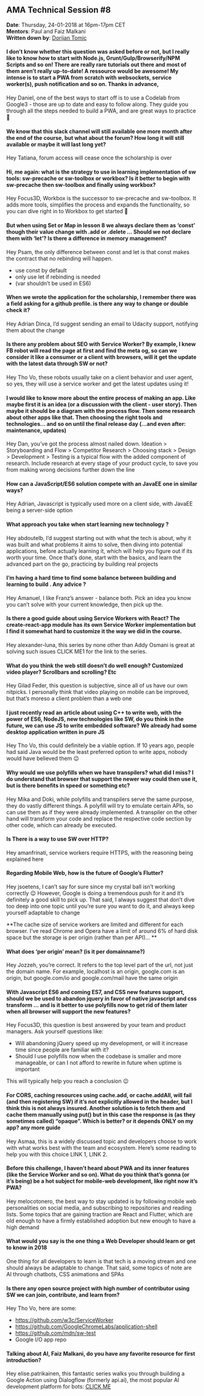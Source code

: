 ## AMA Technical Session #8

**Date**: Thursday, 24-01-2018 at 16pm-17pm CET<br>
**Mentors**: Paul and Faiz Malkani<br>
**Written down by**: [Dorijan Tomic](https://discussions.udacity.com/u/dorijan11lfpvv)

#### I don’t know whether this question was asked before or not, but I really like to know how to start with Node.js, Grunt/Gulp/Browserify/NPM Scripts and so on! There are really rare tutorials out there and most of them aren’t really up-to-date! A ressource would be awesome! My intense is to start a PWA from scratch with websockets, service worker(s), push notification and so on. Thanks in advance,
Hey Daniel, one of the best ways to start off is to use a Codelab from Google3 - those are up to date and easy to follow along. They guide you through all the steps needed to build a PWA, and are great ways to practice :slightly_smiling_face:

#### We know that this slack channel will still available one more month after the end of the course, but what about the forum? How long it will still available or maybe it will last long yet?
Hey Tatiana, forum access will cease once the scholarship is over

#### Hi, me again: what is the strategy to use in learning implementation of sw tools: sw-precache or sw-toolbox or workbox? Is it better to begin with sw-precache then sw-toolbox and finally using workbox?
Hey Focus3D, Workbox is the successor to sw-precache and sw-toolbox. It adds more tools, simplifies the process and expands the functionality, so you can dive right in to Workbox to get started :slightly_smiling_face:

#### But when using Set or Map in lesson 8 we always declare them as ‘const’ though their value change with .add or .delete … Should we not declare them with ‘let’? Is there a difference in memory management?
Hey Psam, the only difference between const and let is that const makes the contract that no rebinding will happen.

* use const by default
* only use let if rebinding is needed
* (var shouldn’t be used in ES6)

#### When we wrote the application for the scholarship, I remember there was a field asking for a github profile. is there any way to change or double check it?
Hey Adrian Dinca, I’d suggest sending an email to Udacity support, notifying them about the change

#### Is there any problem about SEO with Service Worker? By example, I knew FB robot will read the page at first and find the meta og, so can we consider it like a consumer or a client with browsers, will it get the update with the latest data through SW or not?
Hey Tho Vo, these robots usually take on a client behavior and user agent, so yes, they will use a service worker and get the latest updates using it!

#### I would like to know more about the entire process of making an app. Like maybe first it is an idea (or a discussion with the client - user story). Then maybe it should be a diagram with the process flow. Then some research about other apps like that. Then choosing the right tools and technologies… and so on until the final release day (…and even after: maintenance, updates)
Hey Dan, you’ve got the process almost nailed down. Ideation > Storyboarding and Flow > Competitor Research > Choosing stack > Design > Development > Testing is a typical flow with the added component of research. Include research at every stage of your product cycle, to save you from making wrong decisions further down the line

#### How can a JavaScript/ES6 solution compete with an JavaEE one in similar ways?
Hey Adrian, Javascript is typically used more on a client side, with JavaEE being a server-side option

#### What approach you take when start learning new technology ?
Hey abdoutelb, I’d suggest starting out with what the tech is about, why it was built and what problems it aims to solve, then diving into potential applications, before actually learning it, which will help you figure out if its worth your time. Once that’s done, start with the basics, and learn the advanced part on the go, practicing by building real projects

#### I’m having a hard time to find some balance between building and learning to build . Any advice ?
Hey Amanuel, I like Franz’s answer - balance both. Pick an idea you know you can’t solve with your current knowledge, then pick up the.

#### Is there a good guide about using Service Workers with React? The create-react-app module has its own Service Worker implementation but I find it somewhat hard to customize it the way we did in the course.
Hey alexander-luna, this series by none other than Addy Osmani is great at solving such issues CLICK ME1 for the link to the series.

#### What do you think the web still doesn’t do well enough? Customized video player? Scrollbars and scrolling? Etc
Hey Gilad Feder, this question is subjective, since all of us have our own nitpicks. I personally think that video playing on mobile can be improved, but that’s moreso a client problem than a web one

#### I just recently read an article about using C++ to write web, with the power of ES6, NodeJS, new technologies like SW, do you think in the future, we can use JS to write embedded software? We already had some desktop application written in pure JS
Hey Tho Vo, this could definitely be a viable option. If 10 years ago, people had said Java would be the least preferred option to write apps, nobody would have believed them :wink:

#### Why would we use polyfills when we have transpilers? what did I miss? I do understand that browser that support the newer way could then use it, but is there benefits in speed or something etc?
Hey Mika and Doki, while polyfills and transpilers serve the same purpose, they do vastly different things. A polyfill will try to emulate certain APIs, so can use them as if they were already implemented. A transpiler on the other hand will transform your code and replace the respective code section by other code, which can already be executed.

#### Is There is a way to use SW over HTTP?
Hey amanfrinati, service workers require HTTPS, with the reasoning being explained here

#### Regarding Mobile Web, how is the future of Google’s Flutter?

Hey jsoetens, I can’t say for sure since my crystal ball isn’t working correctly :wink:
However, Google is doing a tremendous push for it and it’s definitely a good skill to pick up. That said, I always suggest that don’t dive too deep into one topic until you’re sure you want to do it, and always keep yourself adaptable to change

**The cache size of service workers are limited and different for each browser. I’ve read Chrome and Opera have a limit of around 6% of hard disk space but the storage is per origin (rather than per API)… **

#### What does ‘per origin’ mean? (is it per domainname?)
Hey Jozzeh, you’re correct. It refers to the top level part of the url, not just the domain name. For example, localhost is an origin, google.com is an origin, but google.com/io and google.com/mail have the same origin

#### With Javascript ES6 and coming ES7, and CSS new features support, should we be used to abandon jquery in favor of native javascript and css transform … and is it better to use polyfills now to get rid of them later when all browser will support the new features?
Hey Focus3D, this question is best answered by your team and product managers. Ask yourself questions like:

* Will abandoning jQuery speed up my development, or will it increase time since people are familiar with it?
* Should I use polyfills now when the codebase is smaller and more manageable, or can I not afford to rewrite in future when uptime is important

This will typically help you reach a conclusion :wink:

#### For CORS, caching resources using cache.add, or cache.addAll, will fail (and then registering SW) if it’s not explicitly allowed in the header, but I think this is not always insured. Another solution is to fetch them and cache them manually using put() but in this case the response is (as they sometimes called) “opaque”. Which is better? or it depends ONLY on my app? any more guide
Hey Asmaa, this is a widely discussed topic and developers choose to work with what works best with the team and ecosystem. Here’s some reading to help you with this choice LINK 1, LINK 2.

#### Before this challenge, I haven’t heard about PWA and its inner features (like the Service Worker and so on). What do you think that’s gonna (or it’s being) be a hot subject for mobile-web development, like right now it’s PWA?
Hey melocotonero, the best way to stay updated is by following mobile web personalities on social media, and subscribing to repositories and reading lists. Some topics that are gaining traction are React and Flutter, which are old enough to have a firmly established adoption but new enough to have a high demand

#### What would you say is the one thing a Web Developer should learn or get to know in 2018
One thing for all developers to learn is that tech is a moving stream and one should always be adaptable to change. That said, some topics of note are AI through chatbots, CSS animations and SPAs

#### Is there any open source project with high number of contributor using SW we can join, contribute, and learn from?
Hey Tho Vo, here are some:

* https://github.com/w3c/ServiceWorker
* https://github.com/GoogleChromeLabs/application-shell
* https://github.com/mdn/sw-test
* Google I/O app repo

#### Talking about AI, Faiz Malkani, do you have any favorite resource for first introduction?
Hey elise.patrikainen, this fantastic series walks you through building a Google Action using Dialogflow (formerly api.ai), the most popular AI development platform for bots: [CLICK ME](https://rominirani.com/tutorial-getting-started-with-google-actions-with-api-ai-a3b79550a062)
